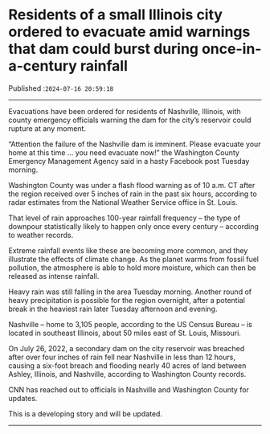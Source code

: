 # Residents of a small Illinois city ordered to evacuate amid warnings that dam could burst during once-in-a-century rainfall

Published :`2024-07-16 20:59:18`

---

Evacuations have been ordered for residents of Nashville, Illinois, with county emergency officials warning the dam for the city’s reservoir could rupture at any moment.

“Attention the failure of the Nashville dam is imminent. Please evacuate your home at this time … you need evacuate now!” the Washington County Emergency Management Agency said in a hasty Facebook post Tuesday morning.

Washington County was under a flash flood warning as of 10 a.m. CT after the region received over 5 inches of rain in the past six hours, according to radar estimates from the National Weather Service office in St. Louis.

That level of rain approaches 100-year rainfall frequency – the type of downpour statistically likely to happen only once every century – according to weather records.

Extreme rainfall events like these are becoming more common, and they illustrate the effects of climate change. As the planet warms from fossil fuel pollution, the atmosphere is able to hold more moisture, which can then be released as intense rainfall.

Heavy rain was still falling in the area Tuesday morning. Another round of heavy precipitation is possible for the region overnight, after a potential break in the heaviest rain later Tuesday afternoon and evening.

Nashville – home to 3,105 people, according to the US Census Bureau – is located in southeast Illinois, about 50 miles east of St. Louis, Missouri.

On July 26, 2022, a secondary dam on the city reservoir was breached after over four inches of rain fell near Nashville in less than 12 hours, causing a six-foot breach and flooding nearly 40 acres of land between Ashley, Illinois, and Nashville, according to Washington County records.

CNN has reached out to officials in Nashville and Washington County for updates.

This is a developing story and will be updated.

---

